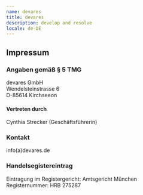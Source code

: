 ```yaml
---
name: devares
title: devares
description: develop and resolve
locale: de-DE
---
```

## Impressum

### Angaben gemäß § 5 TMG
devares GmbH<br/>
Wendelsteinstrasse 6<br/>
D-85614 Kirchseeon

#### Vertreten durch

Cynthia Strecker (Geschäftsführerin)

### Kontakt
info(a)devares.de

### Handelsegistereintrag
Eintragung im Registergericht: Amtsgericht München<br/>
Registernummer: HRB 275287
